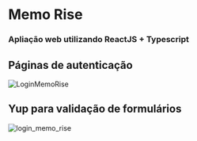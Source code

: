 # Memo Rise

### Apliação web utilizando ReactJS + Typescript

## Páginas de autenticação

![LoginMemoRise](https://user-images.githubusercontent.com/68500665/115796039-743db880-a3a7-11eb-8d1c-2e7f5c180748.gif)

## Yup para validação de formulários

![login_memo_rise](https://user-images.githubusercontent.com/68500665/115795987-5a03da80-a3a7-11eb-9ed3-77560652eec7.gif)

